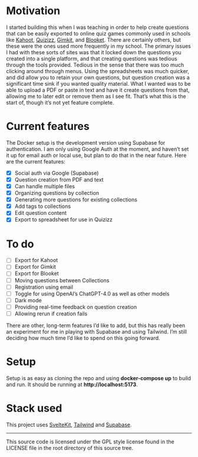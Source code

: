 # Motivation

I started building this when I was teaching in order to help create questions that can be easily exported to online quiz games commonly used in schools like [Kahoot](https://kahoot.it/), [Quizizz](https://quizizz.com/), [Gimkit](https://www.gimkit.com/), and [Blooket](https://www.blooket.com/). There are certainly others, but these were the ones used more frequently in my school.
The primary issues I had with these sorts of sites was that it locked down the questions you created into a single platform, and that creating questions was tedious through the tools provided. Tedious in the sense that there was too much clicking around through menus. Using the spreadsheets was much quicker, and did allow you to retain your own questions, but question creation was a significant time sink if you wanted quality material.
What I wanted was to be able to upload a PDF or paste in text and have it create questions from that, allowing me to later edit or remove them as I see fit. That’s what this is the start of, though it’s not yet feature complete.

# Current features

The Docker setup is the development version using Supabase for authentication. I am only using Google Auth at the moment, and haven’t set it up for email auth or local use, but plan to do that in the near future.
Here are the current features:

- [x] Social auth via Google (Supabase)
- [x] Question creation from PDF and text
- [x] Can handle multiple files
- [x] Organizing questions by collection
- [x] Generating more questions for existing collections
- [x] Add tags to collections
- [x] Edit question content
- [x] Export to spreadsheet for use in Quizizz

# To do

- [ ] Export for Kahoot
- [ ] Export for Gimkit
- [ ] Export for Blooket
- [ ] Moving questions between Collections
- [ ] Registration using email
- [ ] Toggle for using OpenAI’s ChatGPT-4.0 as well as other models
- [ ] Dark mode
- [ ] Providing real-time feedback on question creation
- [ ] Allowing rerun if creation fails

There are other, long-term features I’d like to add, but this has really been an experiment for me in playing with Supabase and using Tailwind. I’m still deciding how much time I’d like to spend on this going forward.

# Setup

Setup is as easy as cloning the repo and using **docker-compose up** to build and run. It should be running at **http://localhost:5173**.

# Stack used

This project uses [SvelteKit](https://kit.svelte.dev/), [Tailwind](https://tailwindcss.com/) and [Supabase](https://supabase.com/).

---

This source code is licensed under the GPL style license found in the
LICENSE file in the root directory of this source tree.
